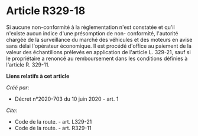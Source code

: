 # Article R329-18

Si aucune non-conformité à la réglementation n'est constatée et qu'il n'existe aucun indice d'une présomption de non-
conformité, l'autorité chargée de la surveillance du marché des véhicules et des moteurs en avise sans délai l'opérateur
économique. Il est procédé d'office au paiement de la valeur des échantillons prélevés en application de l'article L. 329-21,
sauf si le propriétaire a renoncé au remboursement dans les conditions définies à l'article R. 329-11.

**Liens relatifs à cet article**

_Créé par_:

  - Décret n°2020-703 du 10 juin 2020 - art. 1

_Cite_:

  - Code de la route. - art. L329-21
  - Code de la route. - art. R329-11
